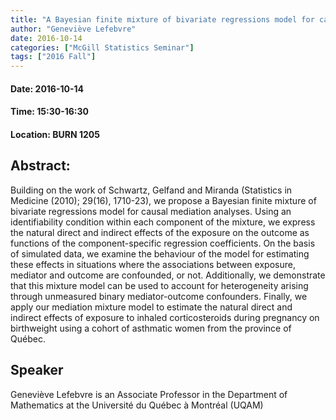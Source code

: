 ```yaml
---
title: "A Bayesian finite mixture of bivariate regressions model for causal mediation analyses"
author: "Geneviève Lefebvre"
date: 2016-10-14
categories: ["McGill Statistics Seminar"]
tags: ["2016 Fall"]
---
```


#### Date: 2016-10-14
#### Time: 15:30-16:30
#### Location: BURN 1205

## Abstract:

Building on the work of Schwartz, Gelfand and Miranda (Statistics in Medicine (2010); 29(16), 1710-23), we propose a Bayesian finite mixture of bivariate regressions model for causal mediation analyses. Using an identifiability condition within each component of the mixture, we express the natural direct and indirect effects of the exposure on the outcome as functions of the component-specific regression coefficients. On the basis of simulated data, we examine the behaviour of the model for estimating these effects in situations where the associations between exposure, mediator and outcome are confounded, or not. Additionally, we demonstrate that this mixture model can be used to account for heterogeneity arising through unmeasured binary mediator-outcome confounders. Finally, we apply our mediation mixture model to estimate the natural direct and indirect effects of exposure to inhaled corticosteroids during pregnancy on birthweight using a cohort of asthmatic women from the province of Québec.




## Speaker


Geneviève Lefebvre is an Associate Professor in the Department of Mathematics at the Université du Québec à Montréal (UQAM)
